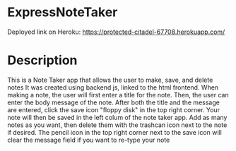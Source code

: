 # ExpressNoteTaker

Deployed link on Heroku: https://protected-citadel-67708.herokuapp.com/

# Description
This is a Note Taker app that allows the user to make, save, and delete notes It was created using backend js, linked to the html frontend. When making a note, the user will first enter a title for the note. Then, the user can enter the body message of the note. After both the title and the message are entered, click the save icon "floppy disk" in the top right corner. Your note will then be saved in the left colum of the note taker app. Add as many notes as you want, then delete them with the trashcan icon next to the note if desired. The pencil icon in the top right corner next to the save icon will clear the message field if you want to re-type your note


